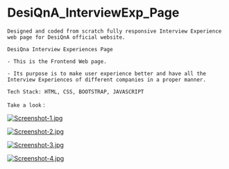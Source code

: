 # DesiQnA_InterviewExp_Page

`Designed and coded from scratch fully responsive Interview Experience web page for DesiQnA official website.`
 
`DesiQna Interview Experiences Page`

  `- This is the Frontend Web page.`
  
  `- Its purpose is to make user experience better and have all the Interview Experiences of different companies in a proper manner.`

`Tech Stack: HTML, CSS, BOOTSTRAP, JAVASCRIPT`

`Take a look` :

[![Screenshot-1.jpg](https://i.postimg.cc/hv0ZnGkc/Screenshot-1.jpg)](https://postimg.cc/fSJfjMWr)

[![Screenshot-2.jpg](https://i.postimg.cc/fL1Sbjhv/Screenshot-2.jpg)](https://postimg.cc/mzNgX9kc)

[![Screenshot-3.jpg](https://i.postimg.cc/q75zmXgd/Screenshot-3.jpg)](https://postimg.cc/R3wShtcP)

[![Screenshot-4.jpg](https://i.postimg.cc/66Ry0ZXD/Screenshot-4.jpg)](https://postimg.cc/rzVVyKzJ)
